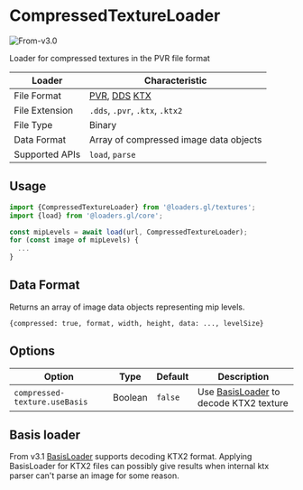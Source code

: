 # CompressedTextureLoader

<p class="badges">
  <img src="https://img.shields.io/badge/From-v3.0-blue.svg?style=flat-square" alt="From-v3.0" />
</p>

Loader for compressed textures in the PVR file format

| Loader         | Characteristic                                                                                                                                                                                                                  |
| -------------- | ------------------------------------------------------------------------------------------------------------------------------------------------------------------------------------------------------------------------------- |
| File Format    | [PVR](http://cdn.imgtec.com/sdk-documentation/PVR+File+Format.Specification.pdf), [DDS](https://docs.microsoft.com/en-us/windows/win32/direct3ddds/dx-graphics-dds-pguide) [KTX](https://github.khronos.org/KTX-Specification/) |
| File Extension | `.dds`, `.pvr`, `.ktx`, `.ktx2`                                                                                                                                                                                                 |
| File Type      | Binary                                                                                                                                                                                                                          |
| Data Format    | Array of compressed image data objects                                                                                                                                                                                          |
| Supported APIs | `load`, `parse`                                                                                                                                                                                                                 |

## Usage

```js
import {CompressedTextureLoader} from '@loaders.gl/textures';
import {load} from '@loaders.gl/core';

const mipLevels = await load(url, CompressedTextureLoader);
for (const image of mipLevels) {
  ...
}
```

## Data Format

Returns an array of image data objects representing mip levels.

`{compressed: true, format, width, height, data: ..., levelSize}`

## Options

| Option                        | Type    | Default | Description                                                                                |
| ----------------------------- | ------- | ------- | ------------------------------------------------------------------------------------------ |
| `compressed-texture.useBasis` | Boolean | `false` | Use [BasisLoader](modules/textures/docs/api-reference/basis-loader) to decode KTX2 texture |

## Basis loader

From v3.1 [BasisLoader](modules/textures/docs/api-reference/basis-loader) supports decoding KTX2 format. Applying BasisLoader for KTX2 files can possibly give results when internal ktx parser can't parse an image for some reason.
